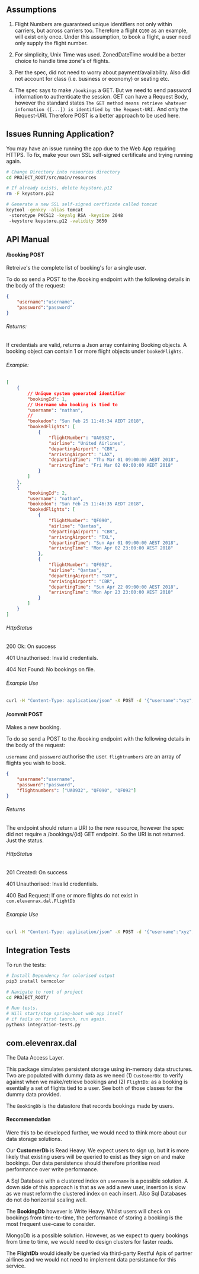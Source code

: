 
## Assumptions

1. Flight Numbers are guaranteed unique identifiers not only within carriers, but across carriers too. Therefore a flight `Q100` as an example, will exist only once. Under this assumption, to book a flight, a user need only supply the flight number. 

2. For simplicity, Unix Time was used. ZonedDateTime would be a better choice to handle time zone's of flights.

3. Per the spec, did not need to worry about payment/availability. Also did not account for class (i.e. business or economy) or seating etc. 

4. The spec says to make `/bookings` a GET. But we need to send password information to authenticate the session. GET can have a Request Body, however the standard states `The GET method means retrieve whatever information ([...]) is identified by the Request-URI.` And only the Request-URI. Therefore POST is a better approach to be used here.

## Issues Running Application?

You may have an issue running the app due to the Web App requiring HTTPS. To fix, make your own SSL self-signed certificate and trying running again. 

```bash
# Change Directory into resources directory
cd PROJECT_ROOT/src/main/resources

# If already exists, delete keystore.p12
rm -F keystore.p12

# Generate a new SSL self-signed certficate called tomcat
keytool -genkey -alias tomcat
 -storetype PKCS12 -keyalg RSA -keysize 2048
 -keystore keystore.p12 -validity 3650
```


## API Manual 

#### /booking POST

Retreive's the complete list of booking's for a single user.

To do so send a POST to the /booking endpoint with the following details in the body of the request:

```json
{
	"username":"username",
	"password":"password"
}
```


###### Returns:

If credentials are valid, returns a Json array containing Booking objects. A booking object can contain 1 or more flight objects under `bookedFlights`. 

###### Example: 
```json
[
    {
        // Unique system generated identifier
        "bookingId": 1,
        // Username who booking is tied to
        "username": "nathan",
        //
        "bookedon": "Sun Feb 25 11:46:34 AEDT 2018",
        "bookedFlights": [
            {
                "flightNumber": "UA0932",
                "airline": "United Airlines",
                "departingAirport": "CBR",
                "arrivingAirport": "LAX",
                "departingTime": "Thu Mar 01 09:00:00 AEDT 2018",
                "arrivingTime": "Fri Mar 02 09:00:00 AEDT 2018"
            }
        ]
    },
    {
        "bookingId": 2,
        "username": "nathan",
        "bookedon": "Sun Feb 25 11:46:35 AEDT 2018",
        "bookedFlights": [
            {
                "flightNumber": "QF090",
                "airline": "Qantas",
                "departingAirport": "CBR",
                "arrivingAirport": "TXL",
                "departingTime": "Sun Apr 01 09:00:00 AEST 2018",
                "arrivingTime": "Mon Apr 02 23:00:00 AEST 2018"
            },
            {
                "flightNumber": "QF092",
                "airline": "Qantas",
                "departingAirport": "SXF",
                "arrivingAirport": "CBR",
                "departingTime": "Sun Apr 22 09:00:00 AEST 2018",
                "arrivingTime": "Mon Apr 23 23:00:00 AEST 2018"
            }
        ]
    }
]
```


###### HttpStatus

200 Ok: On success

401 Unauthorised: Invalid credentials. 

404 Not Found: No bookings on file.

###### Example Use

```bash
curl -H "Content-Type: application/json" -X POST -d '{"username":"xyz", "password":"xyz"}' https://localhost:8443/bookings
```


#### /commit POST

Makes a new booking. 

To do so send a POST to the /booking endpoint with the following details in the body of the request:

`username` and `password` authorise the user. 
`flightnumbers` are an array of flights you wish to book.

```json
{
	"username":"username",
	"password":"password",
	"flightnumbers": ["UA0932", "QF090", "QF092"]
}
```


###### Returns

The endpoint should return a URI to the new resource, however the spec did not require a /bookings/{id} GET endpoint. So the URI is not returned. Just the status.

###### HttpStatus

201 Created: On success

401 Unauthorised: Invalid credentials. 

400 Bad Request: If one or more flights do not exist in `com.elevenrax.dal.FlightDb`

###### Example Use

```bash
curl -H "Content-Type: application/json" -X POST -d '{"username":"xyz", "password":"xyz", "flightnumbers":["UA0932", "QF090", "QF092"]}' https://localhost:8443/commit
```


## Integration Tests

To run the tests: 
```bash
# Install Dependency for colorised output
pip3 install termcolor   

# Navigate to root of project
cd PROJECT_ROOT/

# Run tests.
# Will start/stop spring-boot web app itself
# if fails on first launch, run again.
python3 integration-tests.py
```



## com.elevenrax.dal

The Data Access Layer.

This package simulates persistent storage using in-memory data structures. Two are populated with dummy data as we need (1) `CustomerDb`: to verify against when we make/retrieve bookings and (2) `FlightDb`: as a booking is esentially a set of flights tied to a user. See both of those classes for the dummy data provided. 

The `BookingDb` is the datastore that records bookings made by users. 

#### Recommendation

Were this to be developed further, we would need to think more about our data storage solutions. 


Our __CustomerDb__ is Read Heavy. We expect users to sign up, but it is more likely that existing users will be queried to exist as they sign on and make bookings. Our data persistence should therefore prioritise read performance over write performance. 

A Sql Database with a clustered index on `username` is a possible solution. A down side of this approach is that as we add a new user, insertion is slow as we must reform the clustered index on each insert. Also Sql Databases do not do horizontal scaling well.


The __BookingDb__ however is Write Heavy. Whilst users will check on bookings from time-to-time, the performance of storing a booking is the most frequent use-case to consider.

MongoDb is a possible solution. However, as we expect to query bookings from time to time, we would need to design clusters for faster reads. 


The __FlightDb__ would ideally be queried via third-party Restful Apis of partner airlines and we would not need to implement data persistance for this service. 

